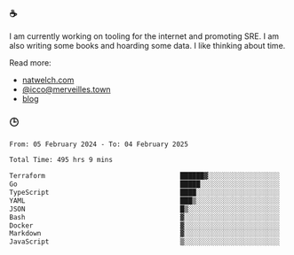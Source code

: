 ### ☕

I am currently working on tooling for the internet and promoting SRE. I am also writing some books and hoarding some data. I like thinking about time. 

Read more:

 - [natwelch.com](https://natwelch.com)
 - [@icco@merveilles.town](https://merveilles.town/@icco)
 - [blog](https://writing.natwelch.com)

### 🕒

<!--START_SECTION:waka-->

```txt
From: 05 February 2024 - To: 04 February 2025

Total Time: 495 hrs 9 mins

Terraform                                  ██████▓░░░░░░░░░░░░░░░░░░   26.31 %
Go                                         █████░░░░░░░░░░░░░░░░░░░░   20.62 %
TypeScript                                 ████░░░░░░░░░░░░░░░░░░░░░   15.54 %
YAML                                       ███▒░░░░░░░░░░░░░░░░░░░░░   13.17 %
JSON                                       █▒░░░░░░░░░░░░░░░░░░░░░░░   04.74 %
Bash                                       ▓░░░░░░░░░░░░░░░░░░░░░░░░   02.93 %
Docker                                     ▓░░░░░░░░░░░░░░░░░░░░░░░░   02.71 %
Markdown                                   ▓░░░░░░░░░░░░░░░░░░░░░░░░   02.20 %
JavaScript                                 ▒░░░░░░░░░░░░░░░░░░░░░░░░   01.96 %
```

<!--END_SECTION:waka-->
